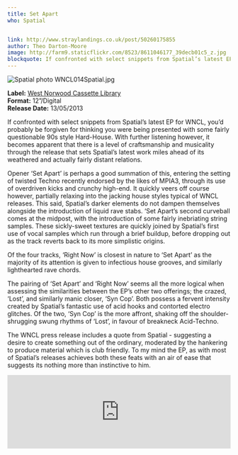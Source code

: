 ```yaml
---
title: Set Apart
who: Spatial


link: http://www.straylandings.co.uk/post/50260175855
author: Theo Darton-Moore
image: http://farm9.staticflickr.com/8523/8611046177_39decb01c5_z.jpg
blockquote: If confronted with select snippets from Spatial’s latest EP for WNCL, you’d probably be forgiven for thinking you were being presented with some fairly questionable 90s style Hard-House. With further listening however, it becomes apparent that there is a level of craftsmanship and musicality through the release that sets Spatial’s latest work miles ahead of its weathered and actually fairly distant relations.
---
```


![Spatial photo WNCL014Spatial.jpg](http://i1213.photobucket.com/albums/cc469/straylandings/WNCL014Spatial.jpg)

**Label:** [West Norwood Cassette Library](http://westnorwoodcassettelibrary.blogspot.co.uk/)
<br>**Format:** 12”/Digital
<br>**Release Date:** 13/05/2013

If confronted with select snippets from Spatial’s latest EP for WNCL, you’d probably be forgiven for thinking you were being presented with some fairly questionable 90s style Hard-House. With further listening however, it becomes apparent that there is a level of craftsmanship and musicality through the release that sets Spatial’s latest work miles ahead of its weathered and actually fairly distant relations. 

Opener ‘Set Apart’ is perhaps a good summation of this, entering the setting of twisted Techno recently endorsed by the likes of MPIA3, through its use of overdriven kicks and crunchy high-end. It quickly veers off course however, partially relaxing into the jacking house styles typical of WNCL releases. This said, Spatial’s darker elements do not dampen themselves alongside the introduction of liquid rave stabs. ‘Set Apart’s second curveball comes at the midpost, with the introduction of some fairly inebriating string samples. These sickly-sweet textures are quickly joined by Spatial’s first use of vocal samples which run through a brief buildup, before dropping out as the track reverts back to its more simplistic origins.

Of the four tracks, ‘Right Now’ is closest in nature to ‘Set Apart’ as the majority of its attention is given to infectious house grooves, and similarly lighthearted rave chords. 

The pairing of ‘Set Apart’ and ‘Right Now’ seems all the more logical when assessing the similarities between the EP’s other two offerings; the crazed, ‘Lost’, and similarly manic closer, ‘Syn Cop’. Both possess a fervent intensity created by Spatial’s fantastic use of acid hooks and contorted electro glitches. Of the two, ‘Syn Cop’ is the more affront, shaking off the shoulder-shrugging swung rhythms of ‘Lost’, in favour of breakneck Acid-Techno.

The WNCL press release includes a quote from Spatial - suggesting a desire to create something out of the ordinary, moderated by the hankering to produce material which is club friendly. To my mind the EP, as with most of Spatial’s releases achieves both these feats with an air of ease that suggests its nothing more than instinctive to him.

<iframe frameborder="no" height="166" scrolling="no" src="http://w.soundcloud.com/player/?url=http%3A%2F%2Fapi.soundcloud.com%2Ftracks%2F87992375&amp;show_artwork=true" width="100%"></iframe>